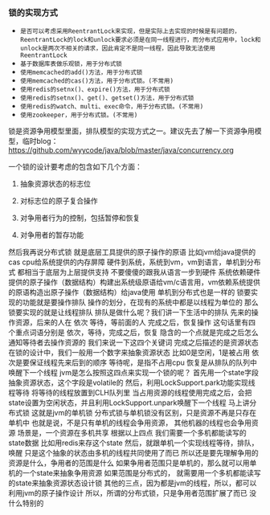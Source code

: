 ### 锁的实现方式

- `是否可以考虑采用ReentrantLock来实现，但是实际上去实现的时候是有问题的，ReentrantLock的lock和unlock要求必须是在同一线程进行，而分布式应用中，lock和unlock是两次不相关的请求，因此肯定不是同一线程，因此导致无法使用ReentrantLock`
- `基于数据库表做乐观锁，用于分布式锁`
- `使用memcached的add()方法，用于分布式锁`
- `使用memcached的cas()方法，用于分布式锁。(不常用) `
- `使用redis的setnx()、expire()方法，用于分布式锁`
- `使用redis的setnx()、get()、getset()方法，用于分布式锁`
- `使用redis的watch、multi、exec命令，用于分布式锁。(不常用) `
- `使用zookeeper，用于分布式锁。(不常用) `



锁是资源争用模型里面，排队模型的实现方式之一。建议先去了解一下资源争用模型，临时blog：https://github.com/wyycode/java/blob/master/java/concurrency.org


一个锁的设计要考虑的包含如下几个方面： 

1. 抽象资源状态的标志位

2. 对标志位的原子复合操作

3. 对争用者行为的控制，包括暂停和恢复

4. 对争用者的暂存功能


然后我再说分布式锁
就是底层工具提供的原子操作的原语
比如jvm给java提供的 cas
cpu给系统提供的内存屏障
硬件到系统，系统到vm，vm到语言，单机到分布式
都相当于底层为上层提供支持
不要傻傻的跟我从语言一步到硬件
系统依赖硬件提供的原子操作（数据结构）构建出系统级原语给vm/c语言用，vm依赖系统提供的原语构造出原子操作（数据结构）给java使用
单机到分布式也是一样的
锁要实现的功能就是要操作排队
操作的划分，在现有的系统中都是以线程为单位的
那么锁要实现的就是让线程排队
排队是做什么呢？我们讲一下生活中的排队
先来的操作资源，后来的人在 依次 等待，等前面的人 完成之后，恢复操作
这句话里有四个重点词语分别是
依次，等待，完成之后，恢复
隐含的一个点就是完成之后怎么通知等待者去操作资源的
我们来说一下这四个关键词
完成之后描述的是资源状态
在锁的设计中，我们一般用一个数字来抽象资源状态
比如0是空闲，1是被占用
依次是要保证线程先来后到的顺序
等待呢，是指不占用cpu
恢复是从排队的队列中唤醒下一个线程
jvm是怎么按照这四点来实现一个锁的呢？
首先用一个state字段抽象资源状态，这个字段是volatile的
然后，利用LockSupport.park功能实现线程等待
将等待的线程放置到CLH队列里
当占用资源的线程使用完成之后，会把state设置为空闲状态，并且利用LockSupport.unpark唤醒下一个线程
马上讲分布式锁
这就是jvm的单机锁
分布式锁与单机锁没有区别，只是资源不再是只存在单机中
也就是说，不是只有单机的线程会争用资源， 其他机器的线程也会争用资源
场景是，一个资源在多机共享
根据以上四点
我们需要一个多机都能读写的state数据
比如用redis来存这个state
然后，就跟单机一个实现线程等待，排队，唤醒
只是这个抽象的状态由多机的线程共同使用了而已
所以还是要先理解争用的资源是什么，争用者的范围是什么
如果争用者范围只是单机的，那么就可以用单机的一个state来抽象争用资源
如果范围是分布式的， 就需要用一个多机都能读写的state来抽象资源状态设计锁
其他的三点，因为都是jvm的线程，所以，都可以利用jvm的原子操作设计
所以，所谓的分布式锁，只是争用者范围扩展了而已
没什么特别的
